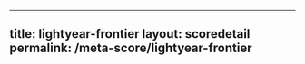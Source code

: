 ---
        
title: lightyear-frontier
layout: scoredetail
permalink: /meta-score/lightyear-frontier
---